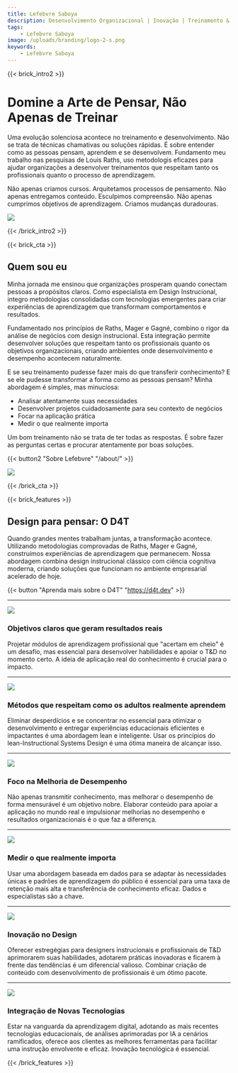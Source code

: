 ```yaml
---
title: Lefebvre Saboya
description: Desenvolvimento Organizacional | Inovação | Treinamento & Desenvolvimento | Design Instrucional
tags:
    - Lefebvre Saboya
image: /uploads/branding/logo-2-s.png
keywords:
    - Lefebvre Saboya
---
```

{{< brick_intro2 >}}

# Domine a Arte de Pensar, Não Apenas de Treinar

Uma evolução solenciosa acontece no treinamento e desenvolvimento. Não se trata de técnicas chamativas ou soluções rápidas. É sobre entender como as pessoas pensam, aprendem e se desenvolvem.
Fundamento meu trabalho nas pesquisas de Louis Raths, uso metodologis eficazes para ajudar organizações a desenvolver treinamentos que respeitam tanto os profissionais quanto o processo de aprendizagem.

Não apenas criamos cursos. Arquitetamos processos de pensamento. Não apenas entregamos conteúdo. Esculpimos compreensão. Não apenas cumprimos objetivos de aprendizagem. Criamos mudanças duradouras.

![](/uploads/landing/showcase.png)

{{< /brick_intro2 >}}

{{< brick_cta >}}

## Quem sou eu

Minha jornada me ensinou que organizações prosperam quando conectam pessoas a propósitos claros. Como especialista em Design Instrucional, integro metodologias consolidadas com tecnologias emergentes para criar experiências de aprendizagem que transformam comportamentos e resultados.

Fundamentado nos princípios de Raths, Mager e Gagné, combino o rigor da análise de negócios com design instrucional. Esta integração permite desenvolver soluções que respeitam tanto os profissionais quanto os objetivos organizacionais, criando ambientes onde desenvolvimento e desempenho acontecem naturalmente.

E se seu treinamento pudesse fazer mais do que transferir conhecimento? E se ele pudesse transformar a forma como as pessoas pensam? Minha abordagem é simples, mas minuciosa:

- Analisar atentamente suas necessidades
- Desenvolver projetos cuidadosamente para seu contexto de negócios
- Focar na aplicação prática
- Medir o que realmente importa

Um bom treinamento não se trata de ter todas as respostas. É sobre fazer as perguntas certas e procurar atentamente por boas soluções.

{{< button2 "Sobre Lefebvre" "/about/" >}}

![](/uploads/landing/about-vertical.png)

{{< /brick_cta >}}

{{< brick_features >}}
## Design para pensar: O D4T

Quando grandes mentes trabalham juntas, a transformação acontece. Utilizando metodologias comprovadas de Raths, Mager e Gagné, construímos experiências de aprendizagem que permanecem. Nossa abordagem combina design instrucional clássico com ciência cognitiva moderna, criando soluções que funcionam no ambiente empresarial acelerado de hoje.

{{< button "Aprenda mais sobre o D4T" "https://d4t.dev" >}}

---

![](/img/icons/material-symbols/200/rounded/pivot_table_chart.svg)
### Objetivos claros que geram resultados reais

Projetar módulos de aprendizagem profissional que "acertam em cheio" é um desafio, mas essencial para desenvolver habilidades e apoiar o T&D no momento certo. A ideia de aplicação real do conhecimento é crucial para o impacto.

---

![](/img/icons/material-symbols/200/rounded/auto_awesome_mosaic.svg)
### Métodos que respeitam como os adultos realmente aprendem

Eliminar desperdícios e se concentrar no essencial para otimizar o desenvolvimento e entregar experiências educacionais eficientes e impactantes é uma abordagem lean e inteligente. Usar os princípios do lean-Instructional Systems Design é uma ótima maneira de alcançar isso.

---

![](/img/icons/material-symbols/200/rounded/performance_max.svg)
### Foco na Melhoria de Desempenho

Não apenas transmitir conhecimento, mas melhorar o desempenho de forma mensurável é um objetivo nobre. Elaborar conteúdo para apoiar a aplicação no mundo real e impulsionar melhorias no desempenho e resultados organizacionais é o que faz a diferença.

---

![](/img/icons/material-symbols/200/rounded/stylus_laser_pointer.svg)
### Medir o que realmente importa

Usar uma abordagem baseada em dados para se adaptar às necessidades únicas e padrões de aprendizagem do público é essencial para uma taxa de retenção mais alta e transferência de conhecimento eficaz. Dados e especialistas são a chave.

---

![](/img/icons/material-symbols/200/rounded/component_exchange.svg)
### Inovação no Design

Oferecer estregégias para designers instrucionais e profissionais de T&D aprimorarem suas habilidades, adotarem práticas inovadoras e ficarem à frente das tendências é um diferencial valioso. Combinar criação de conteúdo com desenvolvimento de profissionais é um ótimo pacote.

---

![](/img/icons/material-symbols/200/rounded/vrpano.svg)
### Integração de Novas Tecnologias

Estar na vanguarda da aprendizagem digital, adotando as mais recentes tecnologias educacionais, de análises aprimoradas por IA a cenários ramificados, oferece aos clientes as melhores ferramentas para facilitar uma instrução envolvente e eficaz. Inovação tecnológica é essencial.

{{< /brick_features >}}
